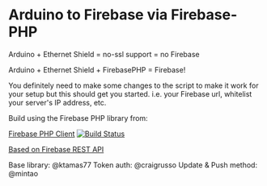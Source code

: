 Arduino to Firebase via Firebase-PHP
============
Arduino + Ethernet Shield = no-ssl support = no Firebase

Arduino + Ethernet Shield + FirebasePHP = Firebase!

You definitely need to make some changes to the script to make it work for your setup but this should get you started.
i.e. your Firebase url, whitelist your server's IP address, etc.

Build using the Firebase PHP library from: <br/>

[Firebase PHP Client](https://github.com/ktamas77/firebase-php) [![Build Status](https://drone.io/github.com/ktamas77/firebase-php/status.png)](https://drone.io/github.com/ktamas77/firebase-php/latest)


[Based on Firebase REST API](https://www.firebase.com/docs/rest-api.html)

Base library: @ktamas77
Token auth: @craigrusso
Update & Push method: @mintao
